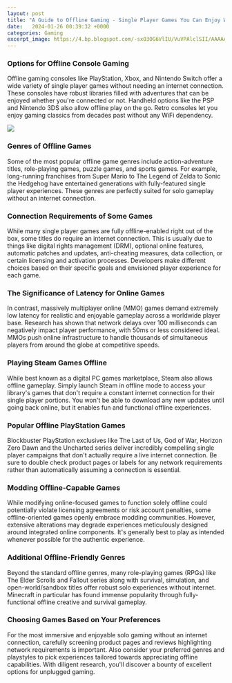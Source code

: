 ```yaml
---
layout: post
title: "A Guide to Offline Gaming - Single Player Games You Can Enjoy Without Internet"
date:   2024-01-26 00:39:32 +0000
categories: Gaming
excerpt_image: https://4.bp.blogspot.com/-sxO3OG6VlIU/VuVPAlclSII/AAAAAAAAAGw/Zs7e5BMKkesJc25OfR-QBbODgTh7FK4oQ/s1600/offline-games-android.jpg
---
```


### Options for Offline Console Gaming
Offline gaming consoles like PlayStation, Xbox, and Nintendo Switch offer a wide variety of single player games without needing an internet connection. These consoles have robust libraries filled with adventures that can be enjoyed whether you're connected or not. Handheld options like the PSP and Nintendo 3DS also allow offline play on the go. Retro consoles let you enjoy gaming classics from decades past without any WiFi dependency.

![](https://4.bp.blogspot.com/-sxO3OG6VlIU/VuVPAlclSII/AAAAAAAAAGw/Zs7e5BMKkesJc25OfR-QBbODgTh7FK4oQ/s1600/offline-games-android.jpg)
### Genres of Offline Games  
Some of the most popular offline game genres include action-adventure titles, role-playing games, puzzle games, and sports games. For example, long-running franchises from Super Mario to The Legend of Zelda to Sonic the Hedgehog have entertained generations with fully-featured single player experiences. These genres are perfectly suited for solo gameplay without an internet connection.
### Connection Requirements of Some Games
While many single player games are fully offline-enabled right out of the box, some titles do require an internet connection. This is usually due to things like digital rights management (DRM), optional online features, automatic patches and updates, anti-cheating measures, data collection, or certain licensing and activation processes. Developers make different choices based on their specific goals and envisioned player experience for each game.
### The Significance of Latency for Online Games
In contrast, massively multiplayer online (MMO) games demand extremely low latency for realistic and enjoyable gameplay across a worldwide player base. Research has shown that network delays over 100 milliseconds can negatively impact player performance, with 50ms or less considered ideal. MMOs push online infrastructure to handle thousands of simultaneous players from around the globe at competitive speeds.
### Playing Steam Games Offline
While best known as a digital PC games marketplace, Steam also allows offline gameplay. Simply launch Steam in offline mode to access your library's games that don't require a constant internet connection for their single player portions. You won't be able to download any new updates until going back online, but it enables fun and functional offline experiences.
### Popular Offline PlayStation Games  
Blockbuster PlayStation exclusives like The Last of Us, God of War, Horizon Zero Dawn and the Uncharted series deliver incredibly compelling single player campaigns that don't actually require a live internet connection. Be sure to double check product pages or labels for any network requirements rather than automatically assuming a connection is essential.
### Modding Offline-Capable Games
While modifying online-focused games to function solely offline could potentially violate licensing agreements or risk account penalties, some offline-oriented games openly embrace modding communities. However, extensive alterations may degrade experiences meticulously designed around integrated online components. It's generally best to play as intended whenever possible for the authentic experience.
### Additional Offline-Friendly Genres
Beyond the standard offline genres, many role-playing games (RPGs) like The Elder Scrolls and Fallout series along with survival, simulation, and open-world/sandbox titles offer robust solo experiences without internet. Minecraft in particular has found immense popularity through fully-functional offline creative and survival gameplay.
### Choosing Games Based on Your Preferences
For the most immersive and enjoyable solo gaming without an internet connection, carefully screening product pages and reviews highlighting network requirements is important. Also consider your preferred genres and playstyles to pick experiences tailored towards appreciating offline capabilities. With diligent research, you'll discover a bounty of excellent options for unplugged gaming.